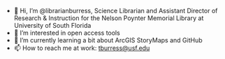 - 👋 Hi, I’m @librarianburress, Science Librarian and Assistant Director of Research & Instruction for the Nelson Poynter Memorial Library at University of South Florida
- 👀 I’m interested in open access tools
- 🌱 I’m currently learning a bit about ArcGIS StoryMaps and GitHub
- 📫 How to reach me at work: tburress@usf.edu

<!---
librarianburress/librarianburress is a ✨ special ✨ repository because its `README.md` (this file) appears on your GitHub profile.
You can click the Preview link to take a look at your changes.
--->
